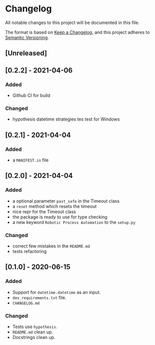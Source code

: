 # Changelog
All notable changes to this project will be documented in this file.

The format is based on [Keep a Changelog](https://keepachangelog.com/en/1.0.0/),
and this project adheres to [Semantic Versioning](https://semver.org/spec/v2.0.0.html).

## [Unreleased]

## [0.2.2] - 2021-04-06

### Added

- Github CI for build

### Changed

- hypothesis datetime strategies tes test for Windows

## [0.2.1] - 2021-04-04

### Added

- a `MANIFEST.in` file

## [0.2.0] - 2021-04-04

### Added

- a optional parameter `past_safe` in the Timeout class
- a `reset` method which resets the timeout
- nice repr for the Timeout class
- the package is ready to use for type checking
- a new keyword `Robotic Process Automation` to the `setup.py`

### Changed

- correct few mistakes in the `README.md` 
- tests refactoring

## [0.1.0] - 2020-06-15

### Added

- Support for `datetime.datetime` as an input.
- `dev_requirements.txt` file.
- `CHANGELOG.md`

### Changed

- Tests use `hypothesis`.
- `README.md` clean up.
- Docstrings clean up.


